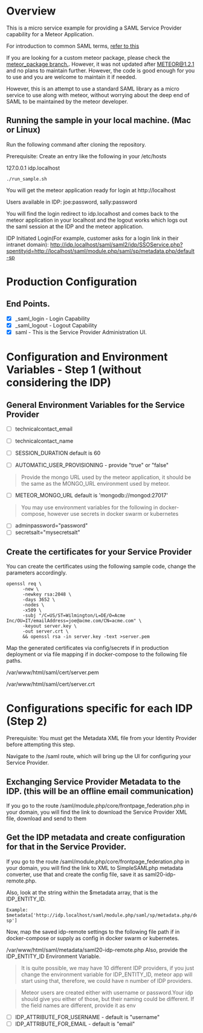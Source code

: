 # Overview

This is a micro service example for providing a SAML Service Provider capability for a Meteor Application.

For introduction to common SAML terms, [refer to this](sp/README.md)

If you are looking for a custom meteor package, please check the [meteor_package branch.](https://github.com/lucidprogrammer/meteor-saml-sp/tree/meteor_package). However, it was not updated after METEOR@1.2.1 and no plans to maintain further. However, the code is good enough for you to use and you are welcome to maintain it if needed.

However, this is an attempt to use a standard SAML library as a micro service to use along with meteor, without worrying about the deep end of SAML to be maintained by the meteor developer.

## Running the sample in your local machine. (Mac or Linux)
Run the following command after cloning the repository.

Prerequisite: Create an entry like the following in your /etc/hosts

127.0.0.1 idp.localhost

```
./run_sample.sh
```

You will get the meteor application ready for login at http://localhost

Users available in IDP: joe:password, sally:password

You will find the login redirect to idp.localhost and comes back to the meteor application in your localhost and the logout works which logs out the saml session at the IDP and the meteor application.

IDP Initiated Login(For example, customer asks for a login link in their intranet domain): http://idp.localhost/saml/saml2/idp/SSOService.php?spentityid=http://localhost/saml/module.php/saml/sp/metadata.php/default-sp

# Production Configuration

## End Points.

- [x] _saml_login    - Login Capability
- [x]  _saml_logout  - Logout Capability
- [x]  saml     - This is the Service Provider Administration UI.

# Configuration and Environment Variables - Step 1 (without considering the IDP)

## General Environment Variables for the Service Provider
- [ ] technicalcontact_email
- [ ] technicalcontact_name
- [ ] SESSION_DURATION default is 60

- [ ] AUTOMATIC_USER_PROVISIONING  - provide "true" or "false"


> Provide the mongo URL used by the meteor application, it should be the same as the MONGO_URL environment used by meteor.

- [ ] METEOR_MONGO_URL default is 'mongodb://mongod:27017'

> You may use environment variables for the following in docker-compose, however use secrets in docker swarm or kubernetes

- [ ] adminpassword="password"
- [ ] secretsalt="mysecretsalt"

## Create the certificates for your Service Provider
You can create the certificates using the following sample code, change the parameters accordingly.

```
openssl req \
      -new \
      -newkey rsa:2048 \
      -days 3652 \
      -nodes \
      -x509 \
      -subj "/C=US/ST=Wilmington/L=DE/O=Acme Inc/OU=IT/emailAddress=joe@acme.com/CN=acme.com" \
      -keyout server.key \
      -out server.crt \
      && openssl rsa -in server.key -text >server.pem

```
Map the generated certificates via config/secrets if in production deployment or via file mapping if in docker-compose to the following file paths.

/var/www/html/saml/cert/server.pem

/var/www/html/saml/cert/server.crt


# Configurations specific for each IDP (Step 2)

Prerequisite: You must get the Metadata XML file from your Identity Provider before attempting this step.

Navigate to the /saml route, which will bring up the UI for configuring your Service Provider.

## Exchanging Service Provider Metadata to the IDP. (this will be an offline email communication)

If you go to the route /saml/module.php/core/frontpage_federation.php in your domain, you will find the link to download the Service Provider XML file, download and send to them

## Get the IDP metadata and create configuration for that in the Service Provider.
If you go to the route /saml/module.php/core/frontpage_federation.php in your domain, you will find the link to XML to SimpleSAMLphp metadata converter, use that and create the config file, save it as saml20-idp-remote.php.

Also, look at the string within the $metadata array, that is the IDP_ENTITY_ID.

```
Example:
$metadata['http://idp.localhost/saml/module.php/saml/sp/metadata.php/default-sp']
```

Now, map the saved idp-remote settings to the following file path if in docker-compose or supply as config in docker swarm or kubernetes.

/var/www/html/saml/metadata/saml20-idp-remote.php
Also, provide the IDP_ENTITY_ID Environment Variable.

> It is quite possible, we may have 10 different IDP providers, if you just change the environment variable for IDP_ENTITY_ID, meteor app will start using that, therefore, we could have n number of IDP providers.


> Meteor users are created either with username or password.Your idp should give you either of those, but their naming could be different. If the field names are different, provide it as env

- [ ] IDP_ATTRIBUTE_FOR_USERNAME - default is "username"
- [ ] IDP_ATTRIBUTE_FOR_EMAIL - default is "email"
